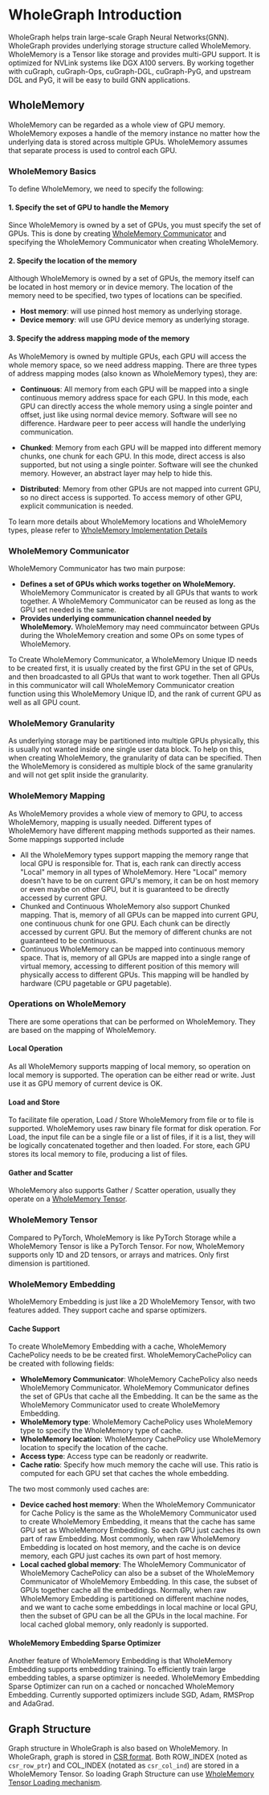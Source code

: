 # WholeGraph Introduction
WholeGraph helps train large-scale Graph Neural Networks(GNN).
WholeGraph provides underlying storage structure called WholeMemory.
WholeMemory is a Tensor like storage and provides multi-GPU support.
It is optimized for NVLink systems like DGX A100 servers.
By working together with cuGraph, cuGraph-Ops, cuGraph-DGL, cuGraph-PyG, and upstream DGL and PyG,
it will be easy to build GNN applications.

## WholeMemory
WholeMemory can be regarded as a whole view of GPU memory.
WholeMemory exposes a handle of the memory instance no matter how the underlying data is stored across multiple GPUs.
WholeMemory assumes that separate process is used to control each GPU.

### WholeMemory Basics
To define WholeMemory, we need to specify the following:

#### 1. Specify the set of GPU to handle the Memory

Since WholeMemory is owned by a set of GPUs, you must specify the set of GPUs.
This is done by creating [WholeMemory Communicator](#wholememory-communicator) and specifying the WholeMemory Communicator when creating WholeMemory.

#### 2. Specify the location of the memory

Although WholeMemory is owned by a set of GPUs, the memory itself can be located in host memory or in device memory.
The location of the memory need to be specified, two types of locations can be specified.

- **Host memory**: will use pinned host memory as underlying storage.
- **Device memory**: will use GPU device memory as underlying storage.

#### 3. Specify the address mapping mode of the memory

As WholeMemory is owned by multiple GPUs, each GPU will access the whole memory space, so we need address mapping.
There are three types of address mapping modes (also known as WholeMemory types), they are:

- **Continuous**: All memory from each GPU will be mapped into a single continuous memory address space for each GPU.
  In this mode, each GPU can directly access the whole memory using a single pointer and offset, just like using normal
  device memory. Software will see no difference. Hardware peer to peer access will handle the underlying communication.

- **Chunked**: Memory from each GPU will be mapped into different memory chunks, one chunk for each GPU.
  In this mode, direct access is also supported, but not using a single pointer. Software will see the chunked memory.
  However, an abstract layer may help to hide this.

- **Distributed**: Memory from other GPUs are not mapped into current GPU, so no direct access is supported.
  To access memory of other GPU, explicit communication is needed.

To learn more details about WholeMemory locations and WholeMemory types, please refer to
[WholeMemory Implementation Details](wholememory_implementation_details.md)

### WholeMemory Communicator
WholeMemory Communicator has two main purpose:

- **Defines a set of GPUs which works together on WholeMemory.** WholeMemory Communicator is created by all GPUs that
  wants to work together. A WholeMemory Communicator can be reused as long as the GPU set needed is the same.
- **Provides underlying communication channel needed by WholeMemory.** WholeMemory may need commuincator between GPUs
  during the WholeMemory creation and some OPs on some types of WholeMemory.

To Create WholeMemory Communicator, a WholeMemory Unique ID needs to be created first, it is usually created by the first GPU in the set of GPUs, and then broadcasted to all GPUs that want to work together. Then all GPUs in this communicator
will call WholeMemory Communicator creation function using this WholeMemory Unique ID, and the rank of current GPU as
well as all GPU count.

### WholeMemory Granularity
As underlying storage may be partitioned into multiple GPUs physically, this is usually not wanted inside one single
user data block. To help on this, when creating WholeMemory, the granularity of data can be specified. Then the
WholeMemory is considered as multiple block of the same granularity and will not get split inside the granularity.

### WholeMemory Mapping
As WholeMemory provides a whole view of memory to GPU, to access WholeMemory, mapping is usually needed.
Different types of WholeMemory have different mapping methods supported as their names.
Some mappings supported include
- All the WholeMemory types support mapping the memory range that local GPU is responsible for.
  That is, each rank can directly access "Local" memory in all types of WholeMemory.
  Here "Local" memory doesn't have to be on current GPU's memory, it can be on host memory or even maybe on other GPU,
  but it is guaranteed to be directly accessed by current GPU.
- Chunked and Continuous WholeMemory also support Chunked mapping. That is, memory of all GPUs can be mapped into
  current GPU, one continuous chunk for one GPU. Each chunk can be directly accessed by current GPU. But the memory of
  different chunks are not guaranteed to be continuous.
- Continuous WholeMemory can be mapped into continuous memory space. That is, memory of all GPUs are mapped into a
  single range of virtual memory, accessing to different position of this memory will physically access to different
  GPUs. This mapping will be handled by hardware (CPU pagetable or GPU pagetable).

### Operations on WholeMemory
There are some operations that can be performed on WholeMemory. They are based on the mapping of WholeMemory.
#### Local Operation
As all WholeMemory supports mapping of local memory, so operation on local memory is supported. The operation can be
either read or write. Just use it as GPU memory of current device is OK.
#### Load and Store
To facilitate file operation, Load / Store WholeMemory from file or to file is supported. WholeMemory uses raw binary
file format for disk operation. For Load, the input file can be a single file or a list of files, if it is a list, they
will be logically concatenated together and then loaded. For store, each GPU stores its local memory to file, producing
a list of files.
#### Gather and Scatter
WholeMemory also supports Gather / Scatter operation, usually they operate on a
[WholeMemory Tensor](#wholememory-tensor).

### WholeMemory Tensor
Compared to PyTorch, WholeMemory is like PyTorch Storage while a WholeMemory Tensor is like a PyTorch Tensor.
For now, WholeMemory supports only 1D and 2D tensors, or arrays and matrices. Only first dimension is partitioned.

### WholeMemory Embedding
WholeMemory Embedding is just like a 2D WholeMemory Tensor, with two features added. They support cache and sparse
optimizers.
#### Cache Support
To create WholeMemory Embedding with a cache, WholeMemory CachePolicy needs to be be created first. WholeMemoryCachePolicy can be created with following fields:
- **WholeMemory Communicator**: WholeMemory CachePolicy also needs WholeMemory Communicator.
  WholeMemory Communicator defines the set of GPUs that cache all the Embedding.
  It can be the same as the WholeMemory Communicator used to create WholeMemory Embedding.
- **WholeMemory type**: WholeMemory CachePolicy uses WholeMemory type to specify the WholeMemory type of cache.
- **WholeMemory location**: WholeMemory CachePolicy use WholeMemory location to specify the location of the cache.
- **Access type**: Access type can be readonly or readwrite.
- **Cache ratio**: Specify how much memory the cache will use. This ratio is computed for each GPU set that caches the
  whole embedding.

The two most commonly used caches are:
- **Device cached host memory**: When the WholeMemory Communicator for Cache Policy is the same as the WholeMemory
  Communicator used to create WholeMemory Embedding, it means that the cache has same GPU set as WholeMemory Embedding.
  So each GPU just caches its own part of raw Embedding.
  Most commonly, when raw WholeMemory Embedding is located on host memory, and the cache is on device
  memory, each GPU just caches its own part of host memory.
- **Local cached global memory**: The WholeMemory Communicator of WholeMemory CachePolicy can also be a subset of the
  WholeMemory Communicator of WholeMemory Embedding. In this case, the subset of GPUs together cache all the embeddings.
  Normally, when raw WholeMemory Embedding is partitioned on different machine nodes, and we
  want to cache some embeddings in local machine or local GPU, then the subset of GPU can be all the GPUs in the local
  machine. For local cached global memory, only readonly is supported.

#### WholeMemory Embedding Sparse Optimizer
Another feature of WholeMemory Embedding is that WholeMemory Embedding supports embedding training.
To efficiently train large embedding tables, a sparse optimizer is needed.
WholeMemory Embedding Sparse Optimizer can run on a cached or noncached WholeMemory Embedding.
Currently supported optimizers include SGD, Adam, RMSProp and AdaGrad.

## Graph Structure
Graph structure in WholeGraph is also based on WholeMemory.
In WholeGraph, graph is stored in [CSR format](https://en.wikipedia.org/wiki/Sparse_matrix#Compressed_sparse_row_(CSR,_CRS_or_Yale_format)).
Both ROW_INDEX (noted as `csr_row_ptr`) and COL_INDEX (notated as `csr_col_ind`) are stored in a
WholeMemory Tensor. So loading Graph Structure can use [WholeMemory Tensor Loading mechanism](#load-and-store).
